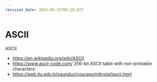 ```yaml
---
revision_date: 2024-05-31T09:29:07Z
---
```

# ASCII
ASCII
* https://en.wikipedia.org/wiki/ASCII
* https://www.ascii-code.com/
256-bit ASCII table with non-printable characters:
* https://web.itu.edu.tr/sgunduz/courses/mikroisl/ascii.html